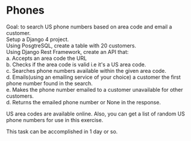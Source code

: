 # Phones 


Goal: to search US phone numbers based on area code and email a customer. \
Setup  a Django 4 project. \
Using PosgtreSQL, create a table with 20 customers. \
Using Django Rest Framework, create an API that: \
a. Accepts an area code the URL \
b. Checks if the area code is valid i.e it's a US area code. \
c. Searches phone numbers available within the given area code. \
d. Emails(using an emailing service of your choice) a customer the first phone number found in the search. \
e. Makes the phone number emailed to a customer unavailable for other customers. \
d. Returns the emailed phone number or None in the response.

US area codes are available online. Also, you can get a list of random US phone numbers for use in this exercise.

This task can be accomplished in 1 day or so.
